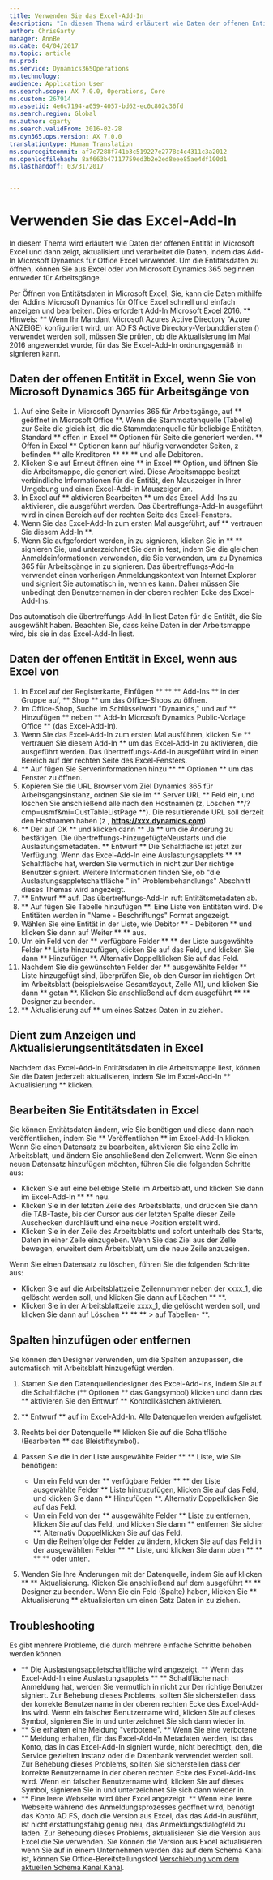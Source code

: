 ```yaml
---
title: Verwenden Sie das Excel-Add-In
description: "In diesem Thema wird erläutert wie Daten der offenen Entität in Microsoft Excel und dann zeigt, aktualisiert und verarbeitet die Daten, indem das Add-In Microsoft Dynamics für Office Excel verwendet. Um die Entitätsdaten zu öffnen, können Sie aus Excel oder von Microsoft Dynamics 365 beginnen entweder für Arbeitsgänge."
author: ChrisGarty
manager: AnnBe
ms.date: 04/04/2017
ms.topic: article
ms.prod: 
ms.service: Dynamics365Operations
ms.technology: 
audience: Application User
ms.search.scope: AX 7.0.0, Operations, Core
ms.custom: 267914
ms.assetid: 4e6c7194-a059-4057-bd62-ec0c802c36fd
ms.search.region: Global
ms.author: cgarty
ms.search.validFrom: 2016-02-28
ms.dyn365.ops.version: AX 7.0.0
translationtype: Human Translation
ms.sourcegitcommit: af7e7288f741b3c519227e2778c4c4311c3a2012
ms.openlocfilehash: 8af663b47117759ed3b2e2ed8eee85ae4df100d1
ms.lasthandoff: 03/31/2017


---
```


# <a name="use-the-excel-add-in"></a>Verwenden Sie das Excel-Add-In

In diesem Thema wird erläutert wie Daten der offenen Entität in Microsoft Excel und dann zeigt, aktualisiert und verarbeitet die Daten, indem das Add-In Microsoft Dynamics für Office Excel verwendet. Um die Entitätsdaten zu öffnen, können Sie aus Excel oder von Microsoft Dynamics 365 beginnen entweder für Arbeitsgänge.

Per Öffnen von Entitätsdaten in Microsoft Excel, Sie, kann die Daten mithilfe der Addins Microsoft Dynamics für Office Excel schnell und einfach anzeigen und bearbeiten. Dies erfordert Add-In Microsoft Excel 2016. ** Hinweis: ** Wenn Ihr Mandant Microsoft Azures Active Directory "Azure ANZEIGE) konfiguriert wird, um AD FS Active Directory-Verbunddiensten () verwendet werden soll, müssen Sie prüfen, ob die Aktualisierung im Mai 2016 angewendet wurde, für das Sie Excel-Add-In ordnungsgemäß in signieren kann.

## <a name="open-entity-data-in-excel-when-you-start-from-dynamics-365-for-operations"></a>Daten der offenen Entität in Excel, wenn Sie von Microsoft Dynamics 365 für Arbeitsgänge von
1.  Auf eine Seite in Microsoft Dynamics 365 für Arbeitsgänge, auf ** geöffnet in Microsoft Office **. Wenn die Stammdatenquelle (Tabelle) zur Seite die gleich ist, die die Stammdatenquelle für beliebige Entitäten, Standard ** offen in Excel ** Optionen für Seite die generiert werden. ** Offen in Excel ** Optionen kann auf häufig verwendeter Seiten, z befinden ** alle Kreditoren ** ** ** und alle Debitoren.
2.  Klicken Sie auf Erneut öffnen eine ** in Excel ** Option, und öffnen Sie die Arbeitsmappe, die generiert wird. Diese Arbeitsmappe besitzt verbindliche Informationen für die Entität, den Mauszeiger in Ihrer Umgebung und einen Excel-Add-In Mauszeiger an.
3.  In Excel auf ** aktivieren Bearbeiten ** um das Excel-Add-Ins zu aktivieren, die ausgeführt werden. Das übertreffungs-Add-In ausgeführt wird in einen Bereich auf der rechten Seite des Excel-Fensters.
4.  Wenn Sie das Excel-Add-In zum ersten Mal ausgeführt, auf ** vertrauen Sie diesem Add-In **.
5.  Wenn Sie aufgefordert werden, in zu signieren, klicken Sie in ** ** signieren Sie, und unterzeichnet Sie den in fest, indem Sie die gleichen Anmeldeinformationen verwenden, die Sie verwenden, um zu Dynamics 365 für Arbeitsgänge in zu signieren. Das übertreffungs-Add-In verwendet einen vorherigen Anmeldungskontext von Internet Explorer und signiert Sie automatisch in, wenn es kann. Daher müssen Sie unbedingt den Benutzernamen in der oberen rechten Ecke des Excel-Add-Ins.

Das automatisch die übertreffungs-Add-In liest Daten für die Entität, die Sie ausgewählt haben. Beachten Sie, dass keine Daten in der Arbeitsmappe wird, bis sie in das Excel-Add-In liest.

## <a name="open-entity-data-in-excel-when-you-start-from-excel"></a>Daten der offenen Entität in Excel, wenn aus Excel von
1.  In Excel auf der Registerkarte, Einfügen ** ** ** Add-Ins ** in der Gruppe auf, ** Shop ** um das Office-Shops zu öffnen.
2.  Im Office-Shop, Suche im Schlüsselwort "Dynamics," und auf ** Hinzufügen ** neben ** Add-In Microsoft Dynamics Public-Vorlage Office ** (das Excel-Add-In).
3.  Wenn Sie das Excel-Add-In zum ersten Mal ausführen, klicken Sie ** vertrauen Sie diesem Add-In ** um das Excel-Add-In zu aktivieren, die ausgeführt werden. Das übertreffungs-Add-In ausgeführt wird in einen Bereich auf der rechten Seite des Excel-Fensters.
4.  ** Auf fügen Sie Serverinformationen hinzu ** ** Optionen ** um das Fenster zu öffnen.
5.  Kopieren Sie die URL Browser vom Ziel Dynamics 365 für Arbeitsgangsinstanz, ordnen Sie sie im ** Server URL ** Feld ein, und löschen Sie anschließend alle nach den Hostnamen (z, Löschen **/? cmp=usmf&mi=CustTableListPage **). Die resultierende URL soll derzeit den Hostnamen haben (z **, https://xxx.dynamics.com**).
6.  ** Der auf OK ** und klicken dann ** Ja ** um die Änderung zu bestätigen. Die übertreffungs-hinzugefügteNeustarts und die Auslastungsmetadaten. ** Entwurf ** Die Schaltfläche ist jetzt zur Verfügung. Wenn das Excel-Add-In eine Auslastungsapplets ** ** Schaltfläche hat, werden Sie vermutlich in nicht zur Der richtige Benutzer signiert. Weitere Informationen finden Sie, ob "die Auslastungsappletschaltfläche " in" Problembehandlungs" Abschnitt dieses Themas wird angezeigt.
7.  ** Entwurf ** auf. Das übertreffungs-Add-In ruft Entitätsmetadaten ab.
8.  ** Auf fügen Sie Tabelle hinzufügen **. Eine Liste von Entitäten wird. Die Entitäten werden in "Name - Beschriftungs" Format angezeigt.
9.  Wählen Sie eine Entität in der Liste, wie Debitor ** - Debitoren ** und klicken Sie dann auf Weiter ** ** aus.
10. Um ein Feld von der ** verfügbare Felder ** ** der Liste ausgewählte Felder ** Liste hinzuzufügen, klicken Sie auf das Feld, und klicken Sie dann ** Hinzufügen **. Alternativ Doppelklicken Sie auf das Feld.
11. Nachdem Sie die gewünschten Felder der ** ausgewählte Felder ** Liste hinzugefügt sind, überprüfen Sie, ob den Cursor im richtigen Ort im Arbeitsblatt (beispielsweise Gesamtlayout, Zelle A1), und klicken Sie dann ** getan **. Klicken Sie anschließend auf dem ausgeführt ** ** Designer zu beenden.
12. ** Aktualisierung auf ** um eines Satzes Daten in zu ziehen.

## <a name="view-and-update-entity-data-in-excel"></a>Dient zum Anzeigen und Aktualisierungsentitätsdaten in Excel
Nachdem das Excel-Add-In Entitätsdaten in die Arbeitsmappe liest, können Sie die Daten jederzeit aktualisieren, indem Sie im Excel-Add-In ** Aktualisierung ** klicken.

## <a name="edit-entity-data-in-excel"></a>Bearbeiten Sie Entitätsdaten in Excel
Sie können Entitätsdaten ändern, wie Sie benötigen und diese dann nach veröffentlichen, indem Sie ** Veröffentlichen ** im Excel-Add-In klicken. Wenn Sie einen Datensatz zu bearbeiten, aktivieren Sie eine Zelle im Arbeitsblatt, und ändern Sie anschließend den Zellenwert. Wenn Sie einen neuen Datensatz hinzufügen möchten, führen Sie die folgenden Schritte aus:

-   Klicken Sie auf eine beliebige Stelle im Arbeitsblatt, und klicken Sie dann im Excel-Add-In ** ** neu.
-   Klicken Sie in der letzten Zeile des Arbeitsblatts, und drücken Sie dann die TAB-Taste, bis der Cursor aus der letzten Spalte dieser Zeile Auschecken durchläuft und eine neue Position erstellt wird.
-   Klicken Sie in der Zeile des Arbeitsblatts und sofort unterhalb des Starts, Daten in einer Zelle einzugeben. Wenn Sie das Ziel aus der Zelle bewegen, erweitert dem Arbeitsblatt, um die neue Zeile anzuzeigen.

Wenn Sie einen Datensatz zu löschen, führen Sie die folgenden Schritte aus:

-   Klicken Sie auf die Arbeitsblattzeile Zeilennummer neben der xxxx_1, die gelöscht werden soll, und klicken Sie dann auf Löschen ** **.
-   Klicken Sie in der Arbeitsblattzeile xxxx_1, die gelöscht werden soll, und klicken Sie dann auf Löschen ** ** ** &gt; auf Tabellen- **.

## <a name="add-or-remove-columns"></a>Spalten hinzufügen oder entfernen
Sie können den Designer verwenden, um die Spalten anzupassen, die automatisch mit Arbeitsblatt hinzugefügt werden.

1.  Starten Sie den Datenquellendesigner des Excel-Add-Ins, indem Sie auf die Schaltfläche (** Optionen ** das Gangsymbol) klicken und dann das ** aktivieren Sie den Entwurf ** Kontrollkästchen aktivieren.
2.  ** Entwurf ** auf im Excel-Add-In. Alle Datenquellen werden aufgelistet.
3.  Rechts bei der Datenquelle ** klicken Sie auf die Schaltfläche (Bearbeiten ** das Bleistiftsymbol).
4.  Passen Sie die in der Liste ausgewählte Felder ** ** Liste, wie Sie benötigen:
    -   Um ein Feld von der ** verfügbare Felder ** ** der Liste ausgewählte Felder ** Liste hinzuzufügen, klicken Sie auf das Feld, und klicken Sie dann ** Hinzufügen **. Alternativ Doppelklicken Sie auf das Feld.
    -   Um ein Feld von der ** ausgewählte Felder ** Liste zu entfernen, klicken Sie auf das Feld, und klicken Sie dann ** entfernen Sie sicher **. Alternativ Doppelklicken Sie auf das Feld.
    -   Um die Reihenfolge der Felder zu ändern, klicken Sie auf das Feld in der ausgewählten Felder ** ** Liste, und klicken Sie dann oben ** ** ** ** oder unten.

5.  Wenden Sie Ihre Änderungen mit der Datenquelle, indem Sie auf klicken ** ** Aktualisierung. Klicken Sie anschließend auf dem ausgeführt ** ** Designer zu beenden. Wenn Sie ein Feld (Spalte) haben, klicken Sie ** Aktualisierung ** aktualisierten um einen Satz Daten in zu ziehen.

## <a name="httpspowerappsmicrosoftcomenustutorialsdataplatforminteractiveexceltroubleshootingtroubleshooting"></a>[](https://powerapps.microsoft.com/enus/tutorials/dataplatforminteractiveexcel/#troubleshooting)Troubleshooting
Es gibt mehrere Probleme, die durch mehrere einfache Schritte behoben werden können.

-   ** Die Auslastungsappletschaltfläche wird angezeigt. ** Wenn das Excel-Add-In eine Auslastungsapplets ** ** Schaltfläche nach Anmeldung hat, werden Sie vermutlich in nicht zur Der richtige Benutzer signiert. Zur Behebung dieses Problems, sollten Sie sicherstellen dass der korrekte Benutzername in der oberen rechten Ecke des Excel-Add-Ins wird. Wenn ein falscher Benutzername wird, klicken Sie auf dieses Symbol, signieren Sie in und unterzeichnet Sie sich dann wieder in.
-   ** Sie erhalten eine Meldung "verbotene". ** Wenn Sie eine verbotene "" Meldung erhalten, für das Excel-Add-In Metadaten werden, ist das Konto, das in das Excel-Add-In signiert wurde, nicht berechtigt, den, die Service gezielten Instanz oder die Datenbank verwendet werden soll. Zur Behebung dieses Problems, sollten Sie sicherstellen dass der korrekte Benutzername in der oberen rechten Ecke des Excel-Add-Ins wird. Wenn ein falscher Benutzername wird, klicken Sie auf dieses Symbol, signieren Sie in und unterzeichnet Sie sich dann wieder in.
-   ** Eine leere Webseite wird über Excel angezeigt. ** Wenn eine leere Webseite während des Anmeldungsprozesses geöffnet wird, benötigt das Konto AD FS, doch die Version aus Excel, das das Add-In ausführt, ist nicht erstattungsfähig genug neu, das Anmeldungsdialogfeld zu laden. Zur Behebung dieses Problems, aktualisieren Sie die Version aus Excel die Sie verwenden. Sie können die Version aus Excel aktualisieren wenn Sie auf in einem Unternehmen werden das auf dem Schema Kanal ist, können Sie Office-Bereitstellungstool []( https://technet.microsoft.com/library/jj219422.aspx) [Verschiebung vom dem aktuellen Schema Kanal Kanal]( https://technet.microsoft.com/library/mt455210.aspx).



